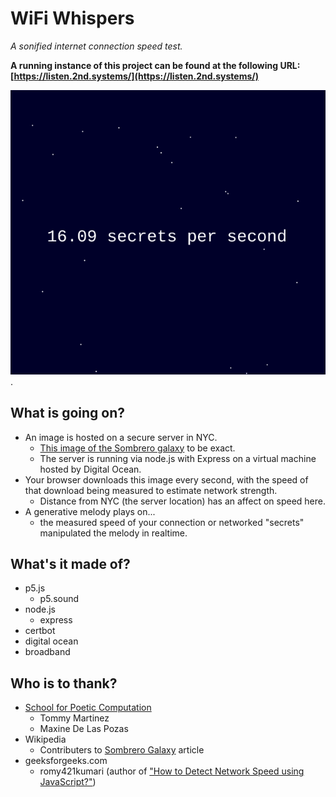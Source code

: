 # WiFi Whispers
*A sonified internet connection speed test.*

**A running instance of this project can be found at the following URL: [https://listen.2nd.systems/](https://listen.2nd.systems/)**

![a screenshot of a webpage that reads "number" secrects per second" on a dark blue background with small white dots scattered about](https://raw.githubusercontent.com/ratemypraxis/ratemypraxis.github.io/main/images/wifiWhispers.png).

## What is going on?
- An image is hosted on a secure server in NYC.
  - [This image of the Sombrero galaxy](https://en.wikipedia.org/wiki/File:M104_ngc4594_sombrero_galaxy_hi-res.jpg) to be exact.
  - The server is running via node.js with Express on a virtual machine hosted by Digital Ocean. 
- Your browser downloads this image every second, with the speed of that download being measured to estimate network strength.
  - Distance from NYC (the server location) has an affect on speed here.
- A generative melody plays on...
  - the measured speed of your connection or networked "secrets" manipulated the melody in realtime.

## What's it made of?
- p5.js
  - p5.sound
- node.js
  - express
- certbot
- digital ocean
- broadband

## Who is to thank?
- [School for Poetic Computation](sfpc.study)
  - Tommy Martinez
  - Maxine De Las Pozas
- Wikipedia
  - Contributers to [Sombrero Galaxy](https://en.wikipedia.org/wiki/Sombrero_Galaxy) article
- geeksforgeeks.com
  - romy421kumari (author of ["How to Detect Network Speed using JavaScript?"](https://www.geeksforgeeks.org/how-to-detect-network-speed-using-javascript/))
